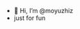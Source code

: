 - 👋 Hi, I’m @moyuzhiz
- just for fun

<!---
moyuzhiz/moyuzhiz is a ✨ special ✨ repository because its `README.md` (this file) appears on your GitHub profile.
You can click the Preview link to take a look at your changes.
--->
